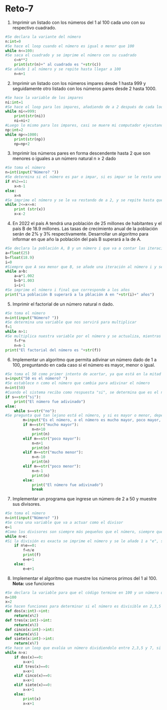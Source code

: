 # Reto-7
1. Imprimir un listado con los números del 1 al 100 cada uno con su respectivo cuadrado.
```python
#Se declara la variante del número
n:int=0
#Se hace el loop cuando el número es igual o menor que 100
while n<=100:
#Se saca el cuadrado y se imprime el número con su cuadrado
    c=n**2
    print(str(n)+" al cuadrado es "+str(c))
#Se añade 1 al número y se repite hasta llegar a 100
    n=n+1
```   
2.  Imprimir un listado con los números impares desde 1 hasta 999 y seguidamente otro listado con los números pares desde 2 hasta 1000.
```python
#Se hace la variable de los impares
ni:int=1
#Se hace el loop para los impares, añadiendo de a 2 después de cada loop
while ni<=999:
    print(str(ni))
    ni=ni+2
#Luego lo mismo para los impares, casi se muere mi computador ejecutando el código
np:int=2
while np<=1000:
    print(str(np))
    np=np+2
```   
3.  Imprimir los números pares en forma descendente hasta 2 que son menores o iguales a un número natural n ≥ 2 dado
```python
#Se toma el número
n=int(input("Número? "))
#Se determina si el número es par o impar, si es impar se le resta uno para que se vuelva par
if n%2==1:
    x=n-1
else:
    x=n
#Se imprime el número y se le va restando de a 2, y se repite hasta que llegue a 2
while 2<=x<=n:
    print (str(x))
    x=x-2
```   
4. En 2022 el país A tendrá una población de 25 millones de habitantes y el país B de 18.9 millones. Las tasas de crecimiento anual de la población serán de 2% y 3% respectivamente. Desarrollar un algoritmo para informar en que año la población del país B superará a la de A.
```python
#Se declara la población A, B y un número i que va a contar las iteraciones
a=float(25)
b=float(18.9)
i=0
#Siempre que A sea menor que B, se añade una iteración al número i y se multiplican las poblaciones por sus porcentajes de crecimiento
while a>b:
    a=a*1.002
    b=b*1.003
    i=i+1
#Se imprime el número i final que corresponde a los años
print("La población B superará a la pblación A en "+str(i)+" años")
```
5. Imprimir el factorial de un número natural n dado.
```python
#Se toma el número
n=int(input("Número? "))
#Se determina una variable que nos servirá para multiplicar
f=1
while n>1:
#Se multiplica nuestra variable por el número y se actualiza, mientras que se le resta de a 1 al número
    f=f*n
    n=n-1
print("El factorial del número es "+str(f))
``` 
6. Implementar un algoritmo que permita adivinar un número dado de 1 a 100, preguntando en cada caso si el número es mayor, menor o igual.
```python
#Se toma el 50 como primer intento de acertar, ya que está en la mitad
s=input("50 es el número? ")
#Se establece n como el número que cambia para adivinar el número
n=int(50)
#Cuando el sistema reciba como respuesta "si", se determina que es el número, sino, se hace un loop
if s==str("si"):
    print("El número fue adivinado")
else:
    while s==str("no"):
#Se pregunta qué tan lejano está el número, y si es mayor o menor, dependiendo de esto al número se le va sumando o restando mucho o poco, hasta que de con el número
        m=input("Es el número, o el número es mucho mayor, poco mayor, mucho menor o poco menor? ")
        if m==str("mucho mayor"):
            n=n+10
            print(n)
        elif m==str("poco mayor"):
            n=n+1
            print(n)
        elif m==str("mucho menor"):
            n=n-10
            print(n)
        elif m==str("poco menor"):
            n=n-1
            print(n)
        else:
            print("El número fue adivinado")
            break
```    
7. Implementar un programa que ingrese un número de 2 a 50 y muestre sus divisores.
```python
#Se toma el número
n=int(input("Número? "))
#Se crea una variable que va a actuar como el divisor
e=1
#Como los divisores son siempre más pequeños que el número, siempre que "e" sea menor que el número puesto, el código va a correr, lo que significa que sirve para cualquier número, no solo hasta el 50
while n>e:
#Si la división es exacta se imprime el número y se le añade 1 a "e", sino, solo se añade 1 a "e" 
    if n%e==0:
        f=n/e
        print(f)
        e=e+1
    else:
        e=e+1
```
    
8. Implementar el algoritmo que muestre los números primos del 1 al 100. **Nota:** use funciones
```python
#Se declara la variable para que el código termine en 100 y un número que asciende del 2 al 100
n=100
x=2
#Se hacen funciones para determinar si el número es divisible en 2,3,5 o 7)
def dos(x:int)->int:
    return(x%2)
def tres(x:int)->int:
    return(x%3)
def cinco(x:int)->int:
    return(x%5)
def siete(x:int)->int:
    return(x%7)
#Se hace un loop que evalúa un número dividiendolo entre 2,3,5 y 7, si se divide exactamente en alguno, añade un número, sino, se imprime el número y se sigue el loop
while n>x:
    if dos(x)==0:
        x=x+1
    elif tres(x)==0:
        x=x+1
    elif cinco(x)==0:
        x=x+1
    elif siete(x)==0:
        x=x+1
    else:
        print(x)
        x=x+1

```
    
